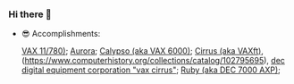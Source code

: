 ### Hi there 👋

<!--
**tmwmott/tmwmott** is a ✨ _special_ ✨ repository because its `README.md` (this file) appears on your GitHub profile.

Here are some ideas to get you started:

- 🔭 I’m currently working on ...
- 🌱 I’m currently learning ...
- 👯 I’m looking to collaborate on ...
- 🤔 I’m looking for help with ...
- 💬 Ask me about ...
- 📫 How to reach me: ...
- 😄 Pronouns: ...
- ⚡ Fun fact: ...
-->
- 😎 Accomplishments:
   
   [VAX 11/780)](https://en.wikipedia.org/wiki/VAX-11);
   [Aurora](https://www.ricomputermuseum.org/collections-gallery/equipment/dec-vax-6000410);
   [Calypso (aka VAX 6000)](https://www.ricomputermuseum.org/collections-gallery/equipment/dec-vax-6000410);
   [Cirrus (aka VAXft)](https://en.wikipedia.org/wiki/DEC_7000_AXP_and_DEC_10000_AXP), (https://www.computerhistory.org/collections/catalog/102795695),
   [dec digital equipment corporation "vax cirrus"](https://archive.org/details/computerworld246unse);
   [Ruby (aka DEC 7000 AXP)](https://en.wikipedia.org/wiki/DEC_Alpha);
   
